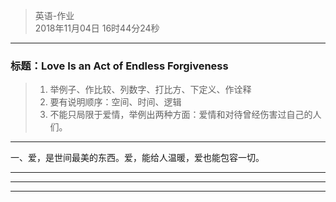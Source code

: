 > 英语-作业  
> 2018年11月04日 16时44分24秒    
 
----------


###  标题：Love Is an Act of Endless Forgiveness

> 1. 举例子、作比较、列数字、打比方、下定义、作诠释  
> 2. 要有说明顺序：空间、时间、逻辑  
> 3. 不能只局限于爱情，举例出两种方面：爱情和对待曾经伤害过自己的人们。  
----------
一、爱，是世间最美的东西。爱，能给人温暖，爱也能包容一切。

----------


----------


----------

